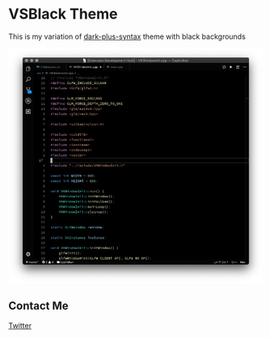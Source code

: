 # VSBlack Theme
This is my variation of [dark-plus-syntax](https://marketplace.visualstudio.com/items?itemName=dunstontc.dark-plus-syntax) theme with black backgrounds

![Screenshot](/img/Screenshot.png)

## Contact Me
[Twitter](https://twitter.com/ExarGD)

